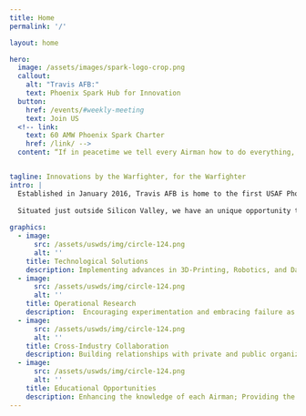 ```yaml
---
title: Home
permalink: '/'

layout: home

hero:
  image: /assets/images/spark-logo-crop.png
  callout:
    alt: "Travis AFB:"
    text: Phoenix Spark Hub for Innovation
  button:
    href: /events/#weekly-meeting
    text: Join US
  <!-- link:
    text: 60 AMW Phoenix Spark Charter
    href: /link/ -->
  content: “If in peacetime we tell every Airman how to do everything, how can we possibly expect, in wartime, we will suddenly be able to take the initiative and prevail in highly contested combat?” –Secretary Heather Wilson


tagline: Innovations by the Warfighter, for the Warfighter
intro: |
  Established in January 2016, Travis AFB is home to the first USAF Phoenix Spark Innovation Hub. Our role is to empower and encourage Airmen to solve problems at the grassroots level. Through our efforts, we envision an Air Force with innovation ingrained into its culture.   
  
  Situated just outside Silicon Valley, we have an unique opportunity to learn from world-class leaders in technical development and management. As the first hub of its kind, our experiences will serve as a model for futures Phoenix Spark Hubs. Join us today!
  
graphics:
  - image:
      src: /assets/uswds/img/circle-124.png
      alt: ''
    title: Technological Solutions
    description: Implementing advances in 3D-Printing, Robotics, and Data Analysis; Positioning the Air Force at the cutting edge of technology.
  - image:
      src: /assets/uswds/img/circle-124.png
      alt: ''
    title: Operational Research
    description:  Encouraging experimentation and embracing failure as learning opportunities; Expanding the boundaries of what is possible.
  - image:
      src: /assets/uswds/img/circle-124.png
      alt: ''
    title: Cross-Industry Collaboration
    description: Building relationships with private and public organizations; Learning and growing through these partnerships.  
  - image:
      src: /assets/uswds/img/circle-124.png
      alt: ''
    title: Educational Opportunities
    description: Enhancing the knowledge of each Airman; Providing the capability to overcome challenges as they arise on the frontline.
---
```

<!-- <h2>Our Role</h2>
<p class="usa-font-lead">
  Phoenix Spark creates unique opportunities for external partners to work directly with military operators on interesting problems and allows for the fielding of solutions that have a direct impact on the Air Force’s mission.  
  It has established its first innovation hub at Travis Air Force Base, CA the largest military installation in Northern California.  This unique location links a diverse military mission with regional expertise.
</p>
<a class="usa-button usa-button-big" href="/events/#weekly-meeting">
  Join Us
</a> -->

<!-- ---
layout: home
permalink: '/'
# permalink: '/index'

tagline: Open Source at DoD

hero:
  image: /assets/images/hero.jpg
  callout:
    alt: "DoD Project Owners:"
    text: Learn more about open source at DoD
  button:
    text: Get Started
    href: /getting-started.html

graphics:
  - image:
      src: /assets/images/arrow-right-white.png
      alt: 'arrow right'
    title: Connect with us.
    description: We believe that software created by the government should be shared with the public, and we want to collaborate with civic-minded peers to make this happen. Reach out to us to start the discussion!<br><a href='mailto:{{site.email}}' class='usa-button usa-button-small'>{{site.email}}</a> <a href='https://github.com/Code-dot-mil/code.mil' class='usa-button usa-button-small'>Check us out on GitHub</a>
  - image:
      src: /assets/images/arrow-right-white.png
      alt: 'arrow right'
    title: Make us better.
    description: We've drafted this documentation in partnership with the open source community. You can help improve our open source strategy by improving these documents! Open an issue or a pull request with your suggestions.


intro: |
  The U.S. Department of Defense (<acronym title='Department of Defense'>DoD</acronym>) faces unique challenges in open sourcing its code. Unlike most software projects, code written by U.S. Federal government employees typically does not have copyright protections under U.S. and some international laws. This can make it difficult to attach an open source license to our code. The [Defense Digital Service](https://dds.mil) (<acronym title='Defense Digital Service'>DDS</acronym>) has been working with DoD and the open source community since early 2017 to develop a guideline for supporting open source software (<acronym title='open source software'>OSS</acronym>) within the Department.

---

## What is Code.mil?

Code.mil is an experiment in open source at the U.S. Department of Defense. The goal is to foster open collaboration with the developer community around the world on DoD open source projects. During the first phase, which launched in early 2017, we wrote a strategy for open sourcing code written by DoD employees, and then we called upon the OSS developer community to help us finalize that plan. You can read the official [press release](https://www.defense.gov/News/News-Releases/News-Release-View/Article/1092364/dod-announces-the-launch-of-codemil-an-experiment-in-open-source/) on the DoD website.

At the moment we're getting our first open source projects published in the open. We are also calling on the entire DoD developer community to reach out to DDS to begin tracking all of the great OSS projects coming out.

In the future we will tackle issues around procuring source code and addressing how this strategy might facilitate technology transfer. The hope is that Code.mil will encourage conversation around these topics and allow anyone around the world to contribute knowledge and code for DoD projects.

This initiative is not intended to set DoD policy, but rather is exploring alternate ways to join the open source and free software communities. You can read more about the [U.S. Federal Source Code Policy](https://code.gov/#/policy-guide/docs/overview/introduction) on the [Code.gov](https://code.gov) web site.

## Press

<ul>
  {% for story in site.data.press %}
  <li>
    <a href="{{ story.press_url }}">
      {{ story.title }} ~{{ story.author }}
    </a>
  </li>
  {% endfor %}
</ul> -->
